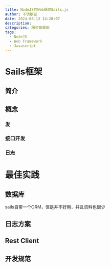 ```yaml
---
title: NodeJS的Web框架Sails.js
author: 不锈钢盆
date: 2024-08-13 14:20:07
description:
categories: 服务端框架
tags:
  - NodeJS
  - Web Framework
  - Javascript
---
```


# Sails框架

## 简介

## 概念

### 发

### 接口开发

### 日志

# 最佳实践

## 数据库

sails自带一个ORM，但是并不好用，并且资料也很少

## 日志方案

## Rest Client

## 开发规范
